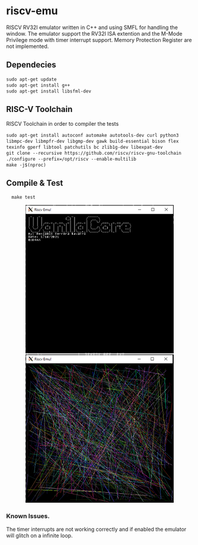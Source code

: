 # riscv-emu
RISCV RV32I emulator written in C++ and using SMFL for handling the window. The emulator support the RV32I ISA extention and the M-Mode Privilege mode with timer interrupt support. Memory Protection Register are not implemented.

## Dependecies
```
sudo apt-get update
sudo apt-get install g++
sudo apt-get install libsfml-dev
```
## RISC-V Toolchain
RISCV Toolchain in order to compiler the tests
```
sudo apt-get install autoconf automake autotools-dev curl python3 libmpc-dev libmpfr-dev libgmp-dev gawk build-essential bison flex texinfo gperf libtool patchutils bc zlib1g-dev libexpat-dev
git clone --recursive https://github.com/riscv/riscv-gnu-toolchain
./configure --prefix=/opt/riscv --enable-multilib
make -j$(nproc)
```


## Compile & Test
```
  make test
```

<div>
  <p align="center">
    <img src="img/img1.PNG" width="400" height="400"> </img>    
    <img src="img/img2.PNG" width="400" height="400"> </img>    
  </p>
</div>

### Known Issues.
The timer interrupts are not working correctly and if enabled the emulator will glitch on a infinite loop. 
